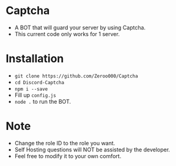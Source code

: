 

# Captcha
- A BOT that will guard your server by using Captcha.
- This current code only works for 1 server.

# Installation
- `git clone https://github.com/Zeroo000/Captcha`
- `cd Discord-Captcha`
- `npm i --save`
- Fill up `config.js`
- `node .` to run the BOT.

# Note
- Change the role ID to the role you want.
- Self Hosting questions will NOT be assisted by the developer.
- Feel free to modify it to your own comfort.
